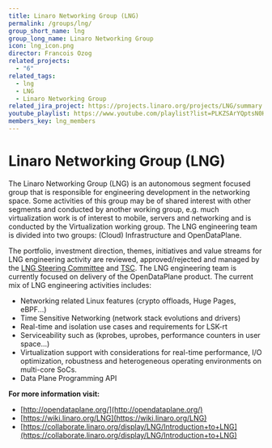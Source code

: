```yaml
---
title: Linaro Networking Group (LNG)
permalink: /groups/lng/
group_short_name: lng
group_long_name: Linaro Networking Group
icon: lng_icon.png
director: Francois Ozog
related_projects:
  - "6"
related_tags:
  - lng
  - LNG
  - Linaro Networking Group
related_jira_project: https://projects.linaro.org/projects/LNG/summary
youtube_playlist: https://www.youtube.com/playlist?list=PLKZSArYQptsN0Hx7wRWQEbRfzb0D1ms-8
members_key: lng_members
---
```

# Linaro Networking Group (LNG)

The Linaro Networking Group (LNG) is an autonomous segment focused group that is responsible for engineering development in the networking space. Some activities of this group may be of shared interest with other segments and conducted by another working group, e.g. much virtualization work is of interest to mobile, servers and networking and is conducted by the Virtualization working group. The LNG engineering team is divided into two groups: (Cloud) Infrastructure and OpenDataPlane.

The portfolio, investment direction, themes, initiatives and value streams for LNG engineering activity are reviewed, approved/rejected and managed by the [LNG Steering Committee](https://wiki.linaro.org/LNG-SC) and [TSC](https://wiki.linaro.org/TSC/). The LNG engineering team is currently focused on delivery of the OpenDataPlane product. The current mix of LNG engineering activities includes:

- Networking related Linux features (crypto offloads, Huge Pages, eBPF...)
- Time Sensitive Networking (network stack evolutions and drivers)
- Real-time and isolation use cases and requirements for LSK-rt
- Serviceability such as (kprobes, uprobes, performance counters in user space...)
- Virtualization support with considerations for real-time performance, I/O optimization, robustness and heterogeneous operating environments on multi-core SoCs.
- Data Plane Programming API

**For more information visit:**

- [http://opendataplane.org/](http://opendataplane.org/)
- [https://wiki.linaro.org/LNG](https://wiki.linaro.org/LNG)
- [https://collaborate.linaro.org/display/LNG/Introduction+to+LNG](https://collaborate.linaro.org/display/LNG/Introduction+to+LNG)
